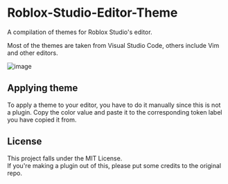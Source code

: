 # Roblox-Studio-Editor-Theme
A compilation of themes for Roblox Studio's editor.

Most of the themes are taken from Visual Studio Code, others include Vim and other editors.

![image](./.github_assets/logo.png)

## Applying theme
To apply a theme to your editor, you have to do it manually since this is not a plugin.
Copy the color value and paste it to the corresponding token label you have copied it from.

## License
This project falls under the MIT License.
<br>
If you're making a plugin out of this, please put some credits to the original repo.